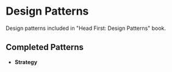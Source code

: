 # Design Patterns

Design patterns included in "Head First: Design Patterns" book.

## Completed Patterns

- **Strategy**